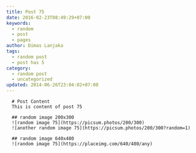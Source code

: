 ```yaml
---
title: Post 75
date: 2016-02-23T08:49:29+07:00
keywords:
  - random
  - post
  - pages
author: Dimas Lanjaka
tags:
  - random post
  - post has 5
category:
  - random post
  - uncategorized
updated: 2014-06-26T23:04:02+07:00
---
```


      # Post Content
      This is content of post 75

      ## random image 200x300
      ![random image 75](https://picsum.photos/200/300)
      ![another random image 75](https://picsum.photos/200/300?random=1)

      ## random image 640x480
      ![random image 75](https://placeimg.com/640/480/any)
      